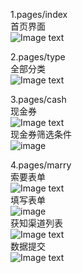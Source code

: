 1.pages/index<br>
首页界面<br>
![Image text](https://github.com/liangpeiyi/weApp/blob/master/app-images/%E5%A9%9A%E5%8D%9A%E4%BC%9A-%E9%A6%96%E9%A1%B5%E7%95%8C%E9%9D%A2.png?raw=true)

2.pages/type<br>
全部分类<br>
![Image text](https://github.com/liangpeiyi/weApp/blob/master/app-images/%E5%A9%9A%E5%8D%9A%E4%BC%9A-%E5%85%A8%E9%83%A8%E5%88%86%E7%B1%BB.png?raw=true)

3.pages/cash<br>
现金券<br>
![Image text](https://github.com/liangpeiyi/weApp/blob/master/app-images/%E5%A9%9A%E5%8D%9A%E4%BC%9A-%E7%8E%B0%E9%87%91%E5%88%B8.png?raw=true)<br>
现金券筛选条件<br>
![image](https://github.com/liangpeiyi/weApp/blob/master/app-images/%E5%A9%9A%E5%8D%9A%E4%BC%9A-%E7%8E%B0%E9%87%91%E5%88%B8%E7%AD%9B%E9%80%89%E6%9D%A1%E4%BB%B6.png?raw=true)

4.pages/marry<br>
索要表单<br>
![Image text](https://github.com/liangpeiyi/weApp/blob/master/app-images/%E5%A9%9A%E5%8D%9A%E4%BC%9A-%E7%B4%A2%E8%A6%81%E8%A1%A8%E5%8D%95.png?raw=true)<br>
填写表单<br>
![image](https://github.com/liangpeiyi/weApp/blob/master/app-images/%E5%A9%9A%E5%8D%9A%E4%BC%9A-%E7%B4%A2%E8%A6%81%E8%A1%A8%E5%8D%952.png?raw=true)<br>
获知渠道列表<br>
![Image text](https://github.com/liangpeiyi/weApp/blob/master/app-images/%E5%A9%9A%E5%8D%9A%E4%BC%9A-%E8%8E%B7%E7%9F%A5%E6%B8%A0%E9%81%93%E5%88%97%E8%A1%A8.png?raw=true)<br>
数据提交<br>
![Image text](https://github.com/liangpeiyi/weApp/blob/master/app-images/%E5%A9%9A%E5%8D%9A%E4%BC%9A-%E6%95%B0%E6%8D%AE%E6%8F%90%E4%BA%A4.png?raw=true)